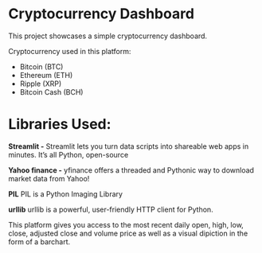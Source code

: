 # Cryptocurrency Dashboard

This project showcases a simple cryptocurrency dashboard.

Cryptocurrency used in this platform:
- Bitcoin (BTC)
- Ethereum (ETH)
- Ripple (XRP)
- Bitcoin Cash (BCH)

# Libraries Used:
**Streamlit -**
Streamlit lets you turn data scripts into shareable web apps in minutes. It’s all Python, open-source

**Yahoo finance -**
yfinance offers a threaded and Pythonic way to download market data from Yahoo!

**PIL**
PIL is a Python Imaging Library

**urllib**
urllib is a powerful, user-friendly HTTP client for Python.

This platform gives you access to the most recent daily open, high, low, close, adjusted close and volume price as well as a visual dipiction in the form of a barchart. 
